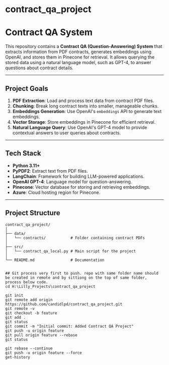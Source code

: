 # contract_qa_project

# Contract QA System

This repository contains a **Contract QA (Question-Answering) System** that extracts information from PDF contracts, generates embeddings using OpenAI, and stores them in Pinecone for retrieval. It allows querying the stored data using a natural language model, such as GPT-4, to answer questions about contract details.

---

## Project Goals

1. **PDF Extraction**: Load and process text data from contract PDF files.
2. **Chunking**: Break long contract texts into smaller, manageable chunks.
3. **Embeddings Generation**: Use OpenAI's `embeddings` API to generate text embeddings.
4. **Vector Storage**: Store embeddings in Pinecone for efficient retrieval.
5. **Natural Language Query**: Use OpenAI's GPT-4 model to provide contextual answers to user queries about contracts.

---

## Tech Stack

- **Python 3.11+**
- **PyPDF2**: Extract text from PDF files.
- **LangChain**: Framework for building LLM-powered applications.
- **OpenAI GPT-4**: Language model for question-answering.
- **Pinecone**: Vector database for storing and retrieving embeddings.
- **Azure**: Cloud hosting region for Pinecone.

---

## Project Structure

```plaintext
contract_qa_project/
│
├── data/
│   └── contracts/           # Folder containing contract PDFs
│
├── src/
│   └── contract_qa_local.py # Main script for the project
│
└── README.md                # Documentation


## Git process very first to push. repo with same folder name should be created in remote and by sittiong on the top of same folder, process below code. 
cd H:\Lilly_Projects\contract_qa_project

git init
git remote add origin https://github.com/candidlpd/contract_qa_project.git
git remote -v
git checkout -b feature
git add .
git status
git commit -m "Initial commit: Added Contract QA Project"
git push -u origin feature
git pull origin feature --rebase
git status
 
git rebase --continue
git push -u origin feature --force
get-history




